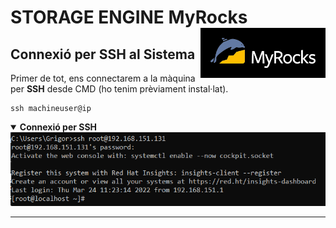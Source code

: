 # STORAGE ENGINE MyRocks <img align="right" width="200" src="../imatges/myrocks_logo.png"/>

## Connexió per SSH al Sistema
Primer de tot, ens connectarem a la màquina per **SSH** desde CMD (ho tenim prèviament instal·lat).
```
ssh machineuser@ip 
```
<details open>
<summary><b>Connexió per SSH</b></summary>
<img src="captures/ssh.png">
</details>

<hr>